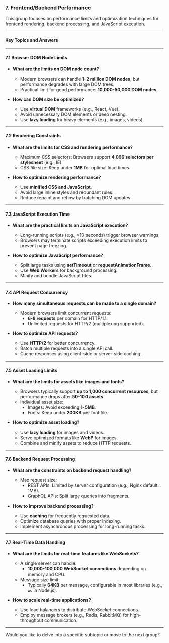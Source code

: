 ### **7. Frontend/Backend Performance**

This group focuses on performance limits and optimization techniques for frontend rendering, backend processing, and JavaScript execution.

---

#### **Key Topics and Answers**

---

#### **7.1 Browser DOM Node Limits**
- **What are the limits on DOM node count?**
  - Modern browsers can handle **1-2 million DOM nodes**, but performance degrades with large DOM trees.
  - Practical limit for good performance: **10,000-50,000 DOM nodes**.

- **How can DOM size be optimized?**
  - Use **virtual DOM** frameworks (e.g., React, Vue).
  - Avoid unnecessary DOM elements or deep nesting.
  - Use **lazy loading** for heavy elements (e.g., images, videos).

---

#### **7.2 Rendering Constraints**
- **What are the limits for CSS and rendering performance?**
  - Maximum CSS selectors: Browsers support **4,096 selectors per stylesheet** (e.g., IE).
  - CSS file size: Keep under **1MB** for optimal load times.

- **How to optimize rendering performance?**
  - Use **minified CSS and JavaScript**.
  - Avoid large inline styles and redundant rules.
  - Reduce repaint and reflow by batching DOM updates.

---

#### **7.3 JavaScript Execution Time**
- **What are the practical limits on JavaScript execution?**
  - Long-running scripts (e.g., >10 seconds) trigger browser warnings.
  - Browsers may terminate scripts exceeding execution limits to prevent page freezing.

- **How to optimize JavaScript performance?**
  - Split large tasks using **setTimeout** or **requestAnimationFrame**.
  - Use **Web Workers** for background processing.
  - Minify and bundle JavaScript files.

---

#### **7.4 API Request Concurrency**
- **How many simultaneous requests can be made to a single domain?**
  - Modern browsers limit concurrent requests:
    - **6-8 requests** per domain for HTTP/1.1.
    - Unlimited requests for HTTP/2 (multiplexing supported).

- **How to optimize API requests?**
  - Use **HTTP/2** for better concurrency.
  - Batch multiple requests into a single API call.
  - Cache responses using client-side or server-side caching.

---

#### **7.5 Asset Loading Limits**
- **What are the limits for assets like images and fonts?**
  - Browsers typically support **up to 1,000 concurrent resources**, but performance drops after **50-100 assets**.
  - Individual asset size:
    - Images: Avoid exceeding **1-5MB**.
    - Fonts: Keep under **200KB** per font file.

- **How to optimize asset loading?**
  - Use **lazy loading** for images and videos.
  - Serve optimized formats like **WebP** for images.
  - Combine and minify assets to reduce HTTP requests.

---

#### **7.6 Backend Request Processing**
- **What are the constraints on backend request handling?**
  - Max request size:
    - REST APIs: Limited by server configuration (e.g., Nginx default: 1MB).
    - GraphQL APIs: Split large queries into fragments.

- **How to improve backend processing?**
  - Use **caching** for frequently requested data.
  - Optimize database queries with proper indexing.
  - Implement asynchronous processing for long-running tasks.

---

#### **7.7 Real-Time Data Handling**
- **What are the limits for real-time features like WebSockets?**
  - A single server can handle:
    - **10,000-100,000 WebSocket connections** depending on memory and CPU.
  - Message size limit:
    - Typically **64KB** per message, configurable in most libraries (e.g., `ws` in Node.js).

- **How to scale real-time applications?**
  - Use load balancers to distribute WebSocket connections.
  - Employ message brokers (e.g., Redis, RabbitMQ) for high-throughput communication.

---

Would you like to delve into a specific subtopic or move to the next group?